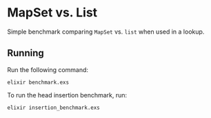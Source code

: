 # MapSet vs. List

Simple benchmark comparing `MapSet` vs. `list` when used in a lookup.

## Running

Run the following command:

```
elixir benchmark.exs
``` 

To run the head insertion benchmark, run:

```bash
elixir insertion_benchmark.exs
```
